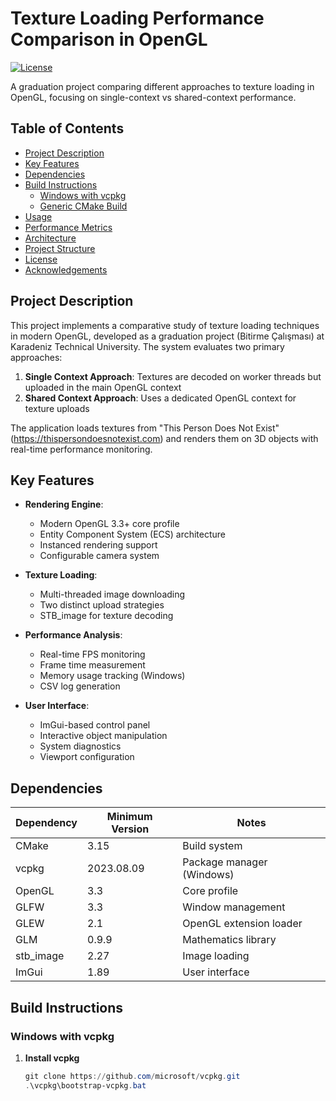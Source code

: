 # Texture Loading Performance Comparison in OpenGL

[![License](https://img.shields.io/badge/license-MIT-blue.svg)](LICENSE)

A graduation project comparing different approaches to texture loading in OpenGL, focusing on single-context vs shared-context performance.

## Table of Contents
- [Project Description](#project-description)
- [Key Features](#key-features)
- [Dependencies](#dependencies)
- [Build Instructions](#build-instructions)
  - [Windows with vcpkg](#windows-with-vcpkg)
  - [Generic CMake Build](#generic-cmake-build)
- [Usage](#usage)
- [Performance Metrics](#performance-metrics)
- [Architecture](#architecture)
- [Project Structure](#project-structure)
- [License](#license)
- [Acknowledgements](#acknowledgements)

## Project Description

This project implements a comparative study of texture loading techniques in modern OpenGL, developed as a graduation project (Bitirme Çalışması) at Karadeniz Technical University. The system evaluates two primary approaches:

1. **Single Context Approach**: Textures are decoded on worker threads but uploaded in the main OpenGL context
2. **Shared Context Approach**: Uses a dedicated OpenGL context for texture uploads

The application loads textures from "This Person Does Not Exist" (https://thispersondoesnotexist.com) and renders them on 3D objects with real-time performance monitoring.

## Key Features

- **Rendering Engine**:
  - Modern OpenGL 3.3+ core profile
  - Entity Component System (ECS) architecture
  - Instanced rendering support
  - Configurable camera system

- **Texture Loading**:
  - Multi-threaded image downloading
  - Two distinct upload strategies
  - STB_image for texture decoding

- **Performance Analysis**:
  - Real-time FPS monitoring
  - Frame time measurement
  - Memory usage tracking (Windows)
  - CSV log generation

- **User Interface**:
  - ImGui-based control panel
  - Interactive object manipulation
  - System diagnostics
  - Viewport configuration

## Dependencies

| Dependency  | Minimum Version | Notes |
|-------------|----------------|-------|
| CMake       | 3.15           | Build system |
| vcpkg       | 2023.08.09     | Package manager (Windows) |
| OpenGL      | 3.3            | Core profile |
| GLFW        | 3.3            | Window management |
| GLEW        | 2.1            | OpenGL extension loader |
| GLM         | 0.9.9          | Mathematics library |
| stb_image   | 2.27           | Image loading |
| ImGui       | 1.89           | User interface |

## Build Instructions

### Windows with vcpkg

1. **Install vcpkg**
   ```powershell
   git clone https://github.com/microsoft/vcpkg.git
   .\vcpkg\bootstrap-vcpkg.bat